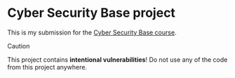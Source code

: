# Cyber Security Base project

This is my submission for the [Cyber Security Base course](https://cybersecuritybase.mooc.fi/).

> [!CAUTION]
> This project contains **intentional vulnerabilities**! Do not use any of the code from this project anywhere.